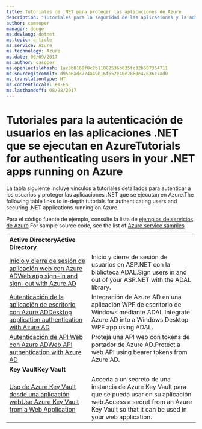 ```yaml
---
title: Tutoriales de .NET para proteger las aplicaciones de Azure
description: "Tutoriales para la seguridad de las aplicaciones y la administración de identidades en las aplicaciones .NET que se ejecutan en Azure."
author: camsoper
manager: douge
ms.devlang: dotnet
ms.topic: article
ms.service: Azure
ms.technology: Azure
ms.date: 06/09/2017
ms.author: casoper
ms.openlocfilehash: 1ac3b8168f8c2b11082536b635fc32b607354711
ms.sourcegitcommit: d95a6ad3774a49b16f652e40e7860e47636c7ad0
ms.translationtype: HT
ms.contentlocale: es-ES
ms.lasthandoff: 08/28/2017
---
```

# <a name="tutorials-for-authenticating-users-in-your-net-apps-running-on-azure"></a><span data-ttu-id="f9bab-103">Tutoriales para la autenticación de usuarios en las aplicaciones .NET que se ejecutan en Azure</span><span class="sxs-lookup"><span data-stu-id="f9bab-103">Tutorials for authenticating users in your .NET apps running on Azure</span></span>

<span data-ttu-id="f9bab-104">La tabla siguiente incluye vínculos a tutoriales detallados para autenticar a los usuarios y proteger las aplicaciones .NET que se ejecutan en Azure.</span><span class="sxs-lookup"><span data-stu-id="f9bab-104">The following table links to in-depth tutorials for authenticating users and securing .NET applications running on Azure.</span></span>

<span data-ttu-id="f9bab-105">Para el código fuente de ejemplo, consulte la lista de [ejemplos de servicios de Azure](https://azure.microsoft.com/resources/samples/?platform=dotnet).</span><span class="sxs-lookup"><span data-stu-id="f9bab-105">For sample source code, see the list of [Azure service samples](https://azure.microsoft.com/resources/samples/?platform=dotnet).</span></span>

| | |
|---|---|
|<span data-ttu-id="f9bab-106">**Active Directory**</span><span class="sxs-lookup"><span data-stu-id="f9bab-106">**Active Directory**</span></span>||
| <span data-ttu-id="f9bab-107">[Inicio y cierre de sesión de aplicación web con Azure AD][1]</span><span class="sxs-lookup"><span data-stu-id="f9bab-107">[Web app sign-in and sign-out with Azure AD][1]</span></span> | <span data-ttu-id="f9bab-108">Inicio y cierre de sesión de usuarios en ASP.NET con la biblioteca ADAL.</span><span class="sxs-lookup"><span data-stu-id="f9bab-108">Sign users in and out of your ASP.NET with the ADAL library.</span></span>
| <span data-ttu-id="f9bab-109">[Autenticación de la aplicación de escritorio con Azure AD][2]</span><span class="sxs-lookup"><span data-stu-id="f9bab-109">[Desktop application authentication with Azure AD][2]</span></span>| <span data-ttu-id="f9bab-110">Integración de Azure AD en una aplicación WPF de escritorio de Windows mediante ADAL.</span><span class="sxs-lookup"><span data-stu-id="f9bab-110">Integrate Azure AD into a Windows Desktop WPF app using ADAL.</span></span> | 
| <span data-ttu-id="f9bab-111">[Autenticación de API Web con Azure AD][3]</span><span class="sxs-lookup"><span data-stu-id="f9bab-111">[Web API authentication with Azure AD][3]</span></span> | <span data-ttu-id="f9bab-112">Proteja una API web con tokens de portador de Azure AD.</span><span class="sxs-lookup"><span data-stu-id="f9bab-112">Protect a web API using bearer tokens from Azure AD.</span></span> |
|<span data-ttu-id="f9bab-113">**Key Vault**</span><span class="sxs-lookup"><span data-stu-id="f9bab-113">**Key Vault**</span></span>||
| <span data-ttu-id="f9bab-114">[Uso de Azure Key Vault desde una aplicación web][4]</span><span class="sxs-lookup"><span data-stu-id="f9bab-114">[Use Azure Key Vault from a Web Application][4]</span></span> | <span data-ttu-id="f9bab-115">Acceda a un secreto de una instancia de Azure Key Vault para que se pueda usar en su aplicación web.</span><span class="sxs-lookup"><span data-stu-id="f9bab-115">Access a secret from an Azure Key Vault so that it can be used in your web application.</span></span> | 

[1]: /azure/active-directory/develop/active-directory-devquickstarts-webapp-dotnet
[2]: /azure/active-directory/develop/active-directory-devquickstarts-dotnet
[3]: /azure/active-directory/develop/active-directory-devquickstarts-webapi-dotnet
[4]: /azure/key-vault/key-vault-use-from-web-application